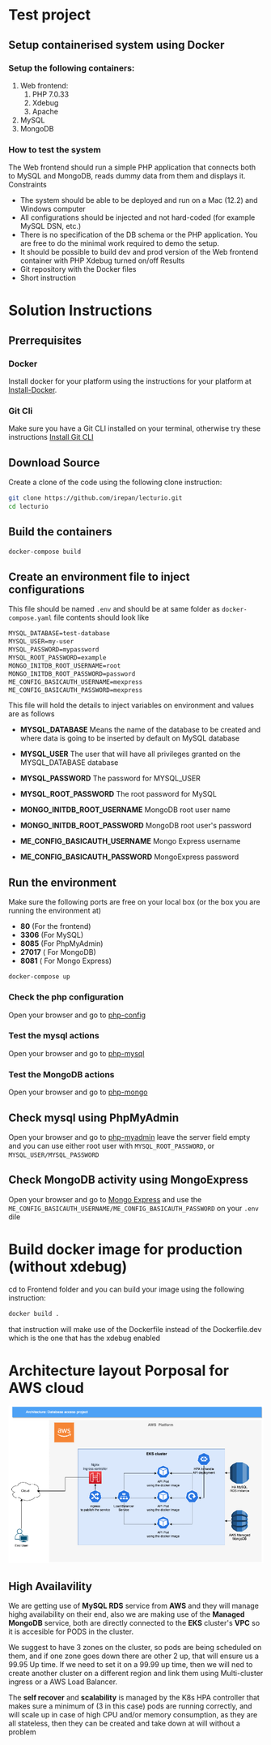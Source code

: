 # Test project
## Setup containerised system using Docker 
### Setup the following containers: 
1. Web frontend:
    1. PHP 7.0.33 
    2. Xdebug 
    3. Apache 
2. MySQL 
3. MongoDB 
### How to test the system 
The Web frontend should run a simple PHP application that connects both to MySQL and MongoDB, reads dummy data from them and displays it. 
Constraints 
* The system should be able to be deployed and run on a Mac (12.2) and Windows computer 
* All configurations should be injected and not hard-coded (for example MySQL DSN, etc.) 
* There is no specification of the DB schema or the PHP application. You are free to do the minimal work required to demo the setup. 
* It should be possible to build dev and prod version of the Web frontend container with PHP Xdebug turned on/off 
Results 
* Git repository with the Docker files 
* Short instruction 

# Solution Instructions
## Prerrequisites
### Docker
Install docker for your platform using the instructions for your platform at [Install-Docker](https://docs.docker.com/compose/install/compose-desktop/).
### Git Cli
Make sure you have a Git CLI installed on your terminal, otherwise try these instructions [Install Git CLI](https://git-scm.com/book/en/v2/Getting-Started-Installing-Git)

## Download Source
Create a clone of the code using the following clone instruction:
``` bash
git clone https://github.com/irepan/lecturio.git
cd lecturio
```

## Build the containers
``` bash
docker-compose build
```
## Create an environment file to inject configurations
This file should be named `.env` and should be at same folder as `docker-compose.yaml` file
contents should look like
```properties
MYSQL_DATABASE=test-database
MYSQL_USER=my-user
MYSQL_PASSWORD=mypassword
MYSQL_ROOT_PASSWORD=example
MONGO_INITDB_ROOT_USERNAME=root
MONGO_INITDB_ROOT_PASSWORD=password
ME_CONFIG_BASICAUTH_USERNAME=mexpress
ME_CONFIG_BASICAUTH_PASSWORD=mexpress
```
This file will hold the details to inject variables on environment and values are as follows

* **MYSQL_DATABASE** Means the name of the database to be created and where data is going to be inserted by default on MySQL database

* **MYSQL_USER** The user that will have all privileges granted on the MYSQL_DATABASE database

* **MYSQL_PASSWORD** The password for MYSQL_USER

* **MYSQL_ROOT_PASSWORD** The root password for MySQL

* **MONGO_INITDB_ROOT_USERNAME** MongoDB root user name

* **MONGO_INITDB_ROOT_PASSWORD** MongoDB root user's password

* **ME_CONFIG_BASICAUTH_USERNAME** Mongo Express username

* **ME_CONFIG_BASICAUTH_PASSWORD** MongoExpress password


## Run the environment
Make sure the following ports are free on your local box (or the box you are running the environment at)
* **80** (For the frontend)
* **3306** (For MySQL)
* **8085** (For PhpMyAdmin)
* **27017** ( For MongoDB)
* **8081**  ( For Mongo Express)

```
docker-compose up
```
### Check the php configuration
Open your browser and go to [php-config](http://localhost/phpinfo.php)
### Test the mysql actions
Open your browser and go to [php-mysql](http://localhost/mysql.php)
### Test the MongoDB actions
Open your browser and go to [php-mongo](http://localhost/mongotest.php)

## Check mysql using PhpMyAdmin
Open your browser and go to [php-myadmin](http://localhost:8085) leave the server field empty and you can use either root user with `MYSQL_ROOT_PASSWORD`, or `MYSQL_USER/MYSQL_PASSWORD`
## Check MongoDB activity using MongoExpress
Open your browser and go to [Mongo Express](http://localhost:8081) and use the `ME_CONFIG_BASICAUTH_USERNAME/ME_CONFIG_BASICAUTH_PASSWORD` on your `.env` dile

# Build docker image for production (without xdebug)
cd to Frontend folder and you can build your image using the following instruction:
```bash
docker build .
```
that instruction will make use of the Dockerfile instead of the Dockerfile.dev which is the one that has the xdebug enabled

# Architecture layout Porposal for AWS cloud

![Architecture Layout](./lecturio.png "Layout")

## High Availavility
We are getting use of **MySQL RDS** service from **AWS** and they will manage highg availability on their end, also we are making use of the **Managed MongoDB** service, both are directly connected to the **EKS** cluster's **VPC** so it is accesible for PODS in the cluster.

We suggest to have 3 zones on the cluster, so pods are being scheduled on them, and if one zone goes down there are other 2 up, that will ensure us a 99.95 Up time. If we need to set it on a 99.99 up time, then we will ned to create another cluster on a different region and link them using Multi-cluster ingress or a AWS Load Balancer.

The **self recover** and **scalability** is managed by the K8s HPA controller that makes sure a minimum of (3 in this case) pods are running correctly, and will scale up in case of high CPU and/or memory consumption, as they are all stateless, then they can be created and take down at will without a problem

